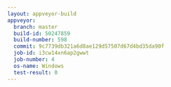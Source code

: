 ```yaml
---
layout: appveyor-build
appveyor:
  branch: master
  build-id: 50247859
  build-number: 598
  commit: 9c7739db321a6d8ae129d57507d67d4bd35da90f
  job-id: i3cw14xn6ap2gwwt
  job-number: 4
  os-name: Windows
  test-result: 0
---
```


